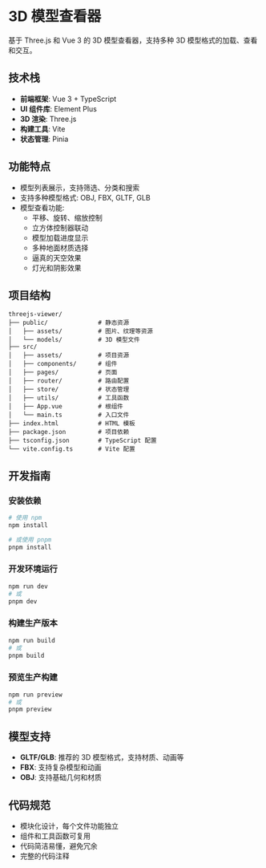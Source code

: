 # 3D 模型查看器

基于 Three.js 和 Vue 3 的 3D 模型查看器，支持多种 3D 模型格式的加载、查看和交互。

## 技术栈

- **前端框架**: Vue 3 + TypeScript
- **UI 组件库**: Element Plus
- **3D 渲染**: Three.js
- **构建工具**: Vite
- **状态管理**: Pinia

## 功能特点

- 模型列表展示，支持筛选、分类和搜索
- 支持多种模型格式: OBJ, FBX, GLTF, GLB
- 模型查看功能:
  - 平移、旋转、缩放控制
  - 立方体控制器联动
  - 模型加载进度显示
  - 多种地面材质选择
  - 逼真的天空效果
  - 灯光和阴影效果

## 项目结构

```
threejs-viewer/
├── public/              # 静态资源
│   ├── assets/          # 图片、纹理等资源
│   └── models/          # 3D 模型文件
├── src/
│   ├── assets/          # 项目资源
│   ├── components/      # 组件
│   ├── pages/           # 页面
│   ├── router/          # 路由配置
│   ├── store/           # 状态管理
│   ├── utils/           # 工具函数
│   ├── App.vue          # 根组件
│   └── main.ts          # 入口文件
├── index.html           # HTML 模板
├── package.json         # 项目依赖
├── tsconfig.json        # TypeScript 配置
└── vite.config.ts       # Vite 配置
```

## 开发指南

### 安装依赖

```bash
# 使用 npm
npm install

# 或使用 pnpm
pnpm install
```

### 开发环境运行

```bash
npm run dev
# 或
pnpm dev
```

### 构建生产版本

```bash
npm run build
# 或
pnpm build
```

### 预览生产构建

```bash
npm run preview
# 或
pnpm preview
```

## 模型支持

- **GLTF/GLB**: 推荐的 3D 模型格式，支持材质、动画等
- **FBX**: 支持复杂模型和动画
- **OBJ**: 支持基础几何和材质

## 代码规范

- 模块化设计，每个文件功能独立
- 组件和工具函数可复用
- 代码简洁易懂，避免冗余
- 完整的代码注释
